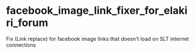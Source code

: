 # facebook_image_link_fixer_for_elakiri_forum
Fix (Link replace) for facebook image links that doesn't load on SLT internet connections
